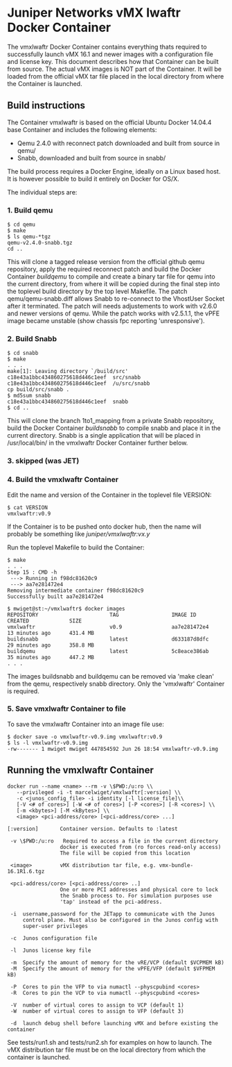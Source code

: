 
# Juniper Networks vMX lwaftr Docker Container

The vmxlwaftr Docker Container contains everything thats required to successfully launch vMX 16.1 and newer images with a configuration file and license key. This document describes how that Container can be built from source. The actual vMX images is NOT part of the Container. It will be loaded from the official vMX tar file placed in the local directory from where the Container is launched.

## Build instructions

The Container vmxlwaftr is based on the official Ubuntu Docker 14.04.4 base Container and includes the following elements:

* Qemu 2.4.0 with reconnect patch downloaded and built from source in qemu/
* Snabb, downloaded and built from source in snabb/

The build process requires a Docker Engine, ideally on a Linux based host. It is however possible to build it entirely on Docker for OS/X.

The individual steps are:

### 1. Build qemu

```
$ cd qemu
$ make
$ ls qemu-*tgz
qemu-v2.4.0-snabb.tgz
cd ..
```

This will clone a tagged release version from the official github qemu repository, apply the required reconnect patch and build the Docker Container *buildqemu* to compile and create a binary tar file for qemu into the current directory, from where it will be copied during the final step into the toplevel build directory by the top level Makefile.
The patch qemu/qemu-snabb.diff allows Snabb to re-connect to the VhostUser Socket after it terminated. The patch will needs adjustements to work with v2.6.0 and newer versions of qemu. While the patch works with v2.5.1.1, the vPFE image became unstable (show chassis fpc reporting 'unresponsive').

### 2. Build Snabb

```
$ cd snabb
$ make
. . .
make[1]: Leaving directory `/build/src'
c18e43a1bbc434860275618d446c1eef  src/snabb
c18e43a1bbc434860275618d446c1eef  /u/src/snabb
cp build/src/snabb .
$ md5sum snabb
c18e43a1bbc434860275618d446c1eef  snabb
$ cd ..
```

This will clone the branch 1to1_mapping from a private Snabb repository, build the Docker Container *buildsnabb* to compile snabb and place it in the current directory. Snabb is a single application that will be placed in /usr/local/bin/ in the vmxlwaftr Docker Container further below.

### 3. skipped (was JET)

### 4. Build the vmxlwaftr Container

Edit the name and version of the Container in the toplevel file VERSION:

```
$ cat VERSION
vmxlwaftr:v0.9
```

If the Container is to be pushed onto docker hub, then the name will probably be something like *juniper/vmxlwaftr:vx.y*

Run the toplevel Makefile to build the Container:

```
$ make
. . .
Step 15 : CMD -h
 ---> Running in f98dc81620c9
 ---> aa7e281472e4
Removing intermediate container f98dc81620c9
Successfully built aa7e281472e4

$ mwiget@st:~/vmxlwaftr$ docker images
REPOSITORY                       TAG                 IMAGE ID            CREATED             SIZE
vmxlwaftr                        v0.9                aa7e281472e4        13 minutes ago      431.4 MB
buildsnabb                       latest              d633187d8dfc        29 minutes ago      358.8 MB
buildqemu                        latest              5c8eace386ab        35 minutes ago      447.2 MB
. . .
```

The images buildsnabb and buildqemu can be removed via 'make clean' from the qemu, respectively snabb directory. Only the 'vmxlwaftr' Container is required.

### 5. Save vmxlwaftr Container to file

To save the vmxlwaftr Container into an image file use:

```
$ docker save -o vmxlwaftr-v0.9.img vmxlwaftr:v0.9
$ ls -l vmxlwaftr-v0.9.img
-rw------- 1 mwiget mwiget 447854592 Jun 26 18:54 vmxlwaftr-v0.9.img
```

## Running the vmxlwaftr Container

```
docker run --name <name> --rm -v \$PWD:/u:ro \\
   --privileged -i -t marcelwiget/vmxlwaftr[:version] \\
   -c <junos_config_file> -i identity [-l license_file]\\
   [-V <# of cores>] [-W <# of cores>] [-P <cores>] [-R <cores>] \\
   [-m <kbytes>] [-M <kBytes>] \\
   <image> <pci-address/core> [<pci-address/core> ...]

[:version]       Container version. Defaults to :latest

 -v \$PWD:/u:ro   Required to access a file in the current directory
                 docker is executed from (ro forces read-only access)
                 The file will be copied from this location

 <image>         vMX distribution tar file, e.g. vmx-bundle-16.1R1.6.tgz

 <pci-address/core> [<pci-address/core> ..]
                 One or more PCI addresses and physical core to lock
                 the Snabb process to. For simulation purposes use
                 'tap' instead of the pci-address. 

 -i  username,password for the JETapp to communicate with the Junos
     control plane. Must also be configured in the Junos config with
     super-user privileges

 -c  Junos configuration file

 -l  Junos license key file

 -m  Specify the amount of memory for the vRE/VCP (default $VCPMEM kB)
 -M  Specify the amount of memory for the vPFE/VFP (default $VFPMEM kB)

 -P  Cores to pin the VFP to via numactl --physcpubind <cores>
 -R  Cores to pin the VCP to via numactl --physcpubind <cores>
 
 -V  number of virtual cores to assign to VCP (default 1)
 -W  number of virtual cores to assign to VFP (default 3)

 -d  launch debug shell before launching vMX and before existing the container

```

See tests/run1.sh and tests/run2.sh for examples on how to launch. The 
vMX distribution tar file must be on the local directory from which the container
is launched.

